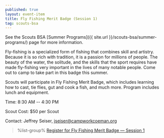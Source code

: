 ```yaml
---
published: true
layout: event-item
title: Fly Fishing Merit Badge (Session 1)
tag: scouts-bsa
---
```


See the Scouts BSA [Summer Programs]({{ site.url }}/scouts-bsa/summer-programs/) page for more information.

Fly-fishing is a specialized form of fishing that combines skill and artistry. Because it is so rich with tradition, it is a passion for millions of people. The beauty of the water, the solitude, and the skills that the sport requires have made fly-fishing very important in the lives of many notable people. Come out to camp to take part in this badge this summer.

Scouts will participate in Fly Fishing Merit Badge, which includes learning how to cast, tie flies, gut and cook a fish, and much more. Program includes lunch and equipment.

Time: 8:30 AM -- 4:30 PM

Scout Cost: $50 per Scout

Contact: Jeffrey Seiser, [jseiser@campworkcoeman.org](mailto:jseiser@campworkcoeman.org)

> %list-group%
> <a href="https://scoutingevent.com/066-82178-197788" class="list-group-item">Register for Fly Fishing Merit Badge &mdash; Session 1</a>

